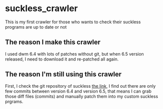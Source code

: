 # suckless_crawler

This is my first crawler for those who wants to check their suckless programs are up to date or not

## The reason I make this crawler

I used dwm 6.4 with lots of patches without git, but when 6.5 version released, I need to download it and re-patched all again.

## The reason I'm still using this crawler

First, I check the git repository of suckless [the link](https://git.suckless.org/), I find out there are only few commits between version 6.4 and version 6.5,
that means I can grab those diff files (commits) and manually patch them into my custom suckless prgrams.
